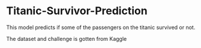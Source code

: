 # Titanic-Survivor-Prediction
This model predicts if some of the passengers on the titanic survived or not. 

The dataset and challenge is gotten from Kaggle
